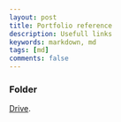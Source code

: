 ```yaml
---
layout: post
title: Portfolio reference
description: Usefull links
keywords: markdown, md
tags: [md]
comments: false
---
```

### Folder
[Drive](https://drive.google.com/open?id=1gu79Typk0Rm3MmmsQkU6oL5elnztoajB).
